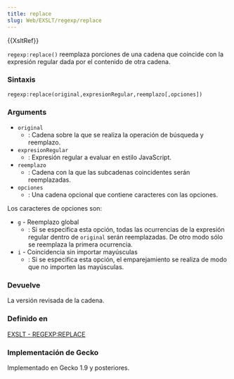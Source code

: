 ```yaml
---
title: replace
slug: Web/EXSLT/regexp/replace
---
```


{{XsltRef}}

`regexp:replace()` reemplaza porciones de una cadena que coincide con la expresión regular dada por el contenido de otra cadena.

### Sintaxis

```
regexp:replace(original,expresionRegular,reemplazo[,opciones])
```

### Arguments

- `original`
  - : Cadena sobre la que se realiza la operación de búsqueda y reemplazo.
- `expresionRegular`
  - : Expresión regular a evaluar en estilo JavaScript.
- `reemplazo`
  - : Cadena con la que las subcadenas coincidentes serán reemplazadas.
- `opciones`
  - : Una cadena opcional que contiene caracteres con las opciones.

Los caracteres de opciones son:

- `g` - Reemplazo global
  - : Si se especifica esta opción, todas las ocurrencias de la expresión regular dentro de `original` serán reemplazadas. De otro modo sólo se reemplaza la primera ocurrencia.
- `i` - Coincidencia sin importar mayúsculas
  - : Si se especifica esta opción, el emparejamiento se realiza de modo que no importen las mayúsculas.

### Devuelve

La versión revisada de la cadena.

### Definido en

[EXSLT - REGEXP:REPLACE](http://www.exslt.org/regexp/functions/replace/index.html)

### Implementación de Gecko

Implementado en Gecko 1.9 y posteriores.
